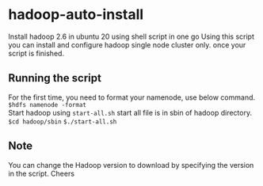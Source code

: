 # hadoop-auto-install
Install hadoop 2.6 in ubuntu 20 using shell script in one go  Using this script you can install and configure hadoop single node cluster only. once your script is finished.
## Running the script
For the first time, you need to format your namenode, use below command. 
```$hdfs namenode -format```  
Start hadoop using 
```start-all.sh``` 
start all file is in sbin of hadoop directory. 
```$cd hadoop/sbin```
```$./start-all.sh```
## Note
You can change the Hadoop version to download by specifying the version in the script.
Cheers
